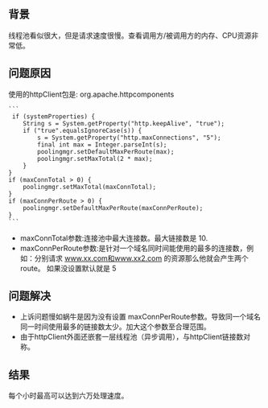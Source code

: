 ## 背景
   线程池看似很大，但是请求速度很慢。查看调用方/被调用方的内存、CPU资源非常低。
## 问题原因
使用的httpClient包是: org.apache.httpcomponents

    ```
     if (systemProperties) {
        String s = System.getProperty("http.keepAlive", "true");
        if ("true".equalsIgnoreCase(s)) {
            s = System.getProperty("http.maxConnections", "5");
            final int max = Integer.parseInt(s);
            poolingmgr.setDefaultMaxPerRoute(max);
            poolingmgr.setMaxTotal(2 * max);
        }
    }
    if (maxConnTotal > 0) {
        poolingmgr.setMaxTotal(maxConnTotal);
    }
    if (maxConnPerRoute > 0) {
        poolingmgr.setDefaultMaxPerRoute(maxConnPerRoute);
    }
    ```
   - maxConnTotal参数:连接池中最大连接数。最大链接数是 10.
   - maxConnPerRoute参数:是针对一个域名同时间能使用的最多的连接数，例如：分别请求 www.xx.com和www.xx2.com 的资源那么他就会产生两个route。
    如果没设置默认就是 5
 ## 问题解决
 - 上诉问题慢如蜗牛是因为没有设置 maxConnPerRoute参数。导致同一个域名同一时间使用最多的链接数太少。加大这个参数至合理范围。
 - 由于httpClient外面还嵌套一层线程池（异步调用），与httpClient链接数对称。
 ## 结果
 每个小时最高可以达到六万处理速度。